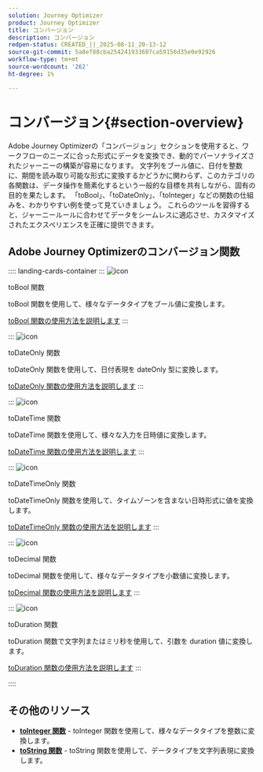 ```yaml
---
solution: Journey Optimizer
product: Journey Optimizer
title: コンバージョン
description: コンバージョン
redpen-status: CREATED_||_2025-08-11_20-13-12
source-git-commit: 5a8ef88cba254241933607ca59156d35e0e92926
workflow-type: tm+mt
source-wordcount: '262'
ht-degree: 1%

---
```



# コンバージョン{#section-overview}

Adobe Journey Optimizerの「コンバージョン」セクションを使用すると、ワークフローのニーズに合った形式にデータを変換でき、動的でパーソナライズされたジャーニーの構築が容易になります。 文字列をブール値に、日付を整数に、期間を読み取り可能な形式に変換するかどうかに関わらず、このカテゴリの各関数は、データ操作を簡素化するという一般的な目標を共有しながら、固有の目的を果たします。 「toBool」、「toDateOnly」、「toInteger」などの関数の仕組みを、わかりやすい例を使って見ていきましょう。 これらのツールを習得すると、ジャーニールールに合わせてデータをシームレスに適応させ、カスタマイズされたエクスペリエンスを正確に提供できます。

## Adobe Journey Optimizerのコンバージョン関数

:::: landing-cards-container
:::
![icon](https://cdn.experienceleague.adobe.com/icons/code-branch.svg)

toBool 関数

toBool 関数を使用して、様々なデータタイプをブール値に変換します。

[toBool 関数の使用方法を説明します](../using/building-journeys/functions/functiontobool.md)
:::

:::
![icon](https://cdn.experienceleague.adobe.com/icons/code-branch.svg)

toDateOnly 関数

toDateOnly 関数を使用して、日付表現を dateOnly 型に変換します。

[toDateOnly 関数の使用方法を説明します](../using/building-journeys/functions/functiontodateonly.md)
:::

:::
![icon](https://cdn.experienceleague.adobe.com/icons/code-branch.svg)

toDateTime 関数

toDateTime 関数を使用して、様々な入力を日時値に変換します。

[toDateTime 関数の使用方法を説明します](../using/building-journeys/functions/functiontodatetime.md)
:::

:::
![icon](https://cdn.experienceleague.adobe.com/icons/code-branch.svg)

toDateTimeOnly 関数

toDateTimeOnly 関数を使用して、タイムゾーンを含まない日時形式に値を変換します。

[toDateTimeOnly 関数の使用方法を説明します](../using/building-journeys/functions/functiontodatetimeonly.md)
:::

:::
![icon](https://cdn.experienceleague.adobe.com/icons/code-branch.svg)

toDecimal 関数

toDecimal 関数を使用して、様々なデータタイプを小数値に変換します。

[toDecimal 関数の使用方法を説明します](../using/building-journeys/functions/functiontodecimal.md)
:::

:::
![icon](https://cdn.experienceleague.adobe.com/icons/code-branch.svg)

toDuration 関数

toDuration 関数で文字列またはミリ秒を使用して、引数を duration 値に変換します。

[toDuration 関数の使用方法を説明します](../using/building-journeys/functions/functiontoduration.md)
:::

::::


## その他のリソース

- **[toInteger 関数](../using/building-journeys/functions/functiontointeger.md)** - toInteger 関数を使用して、様々なデータタイプを整数に変換します。
- **[toString 関数](../using/building-journeys/functions/functiontostring.md)** - toString 関数を使用して、データタイプを文字列表現に変換します。
